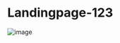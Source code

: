 # Landingpage-123
![image](https://github.com/user-attachments/assets/83901a3a-466c-403b-a1c7-f44584fe2c8f)


